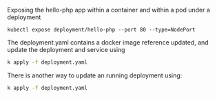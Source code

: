Exposing the hello-php app within a container and within a pod under a deployment

```
kubectl expose deployment/hello-php --port 80 --type=NodePort
```

The deployment.yaml contains a docker image reference updated, and update the deployment and service using

```bash
k apply -f deployment.yaml
```

There is another way to update an running deployment using:

```bash
k apply -f deployment.yaml
```
